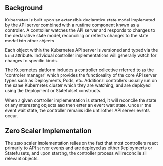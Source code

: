 ## Background

Kubernetes is built upon an extensible declarative state model implemeted by the API server combined with a runtime component known as a controller. A controller watches the API server and responds to changes to the declarative state model, reconciling or reflects changes to the state model into other objects. 

Each object within the Kubernetes API server is versioned and typed via the `kind` attribute. Individual controller implementations will generally watch for changes to specific kinds. 

The Kubernetes platform includes a controller collective referred to as the 'controller manager' which provides the functionality of the core API server types such as Deployments, Pods, etc. Additional controllers usually run on the same Kubernetes cluster which they are watching, and are deployed using the Deployment or Statefulset constructs. 

When a given controller implementation is started, it will reconcile the state of any interesting objects and then enter an event wait state. Once in the event wait state, the controller remains idle until other API server events occur. 

## Zero Scaler Implementation

The zero scaler implementation relies on the fact that most controllers react primarily to API server events and are deployed as either Deployments or Statefulsets, and upon starting, the controller process will reconcile all relevant objects. 

